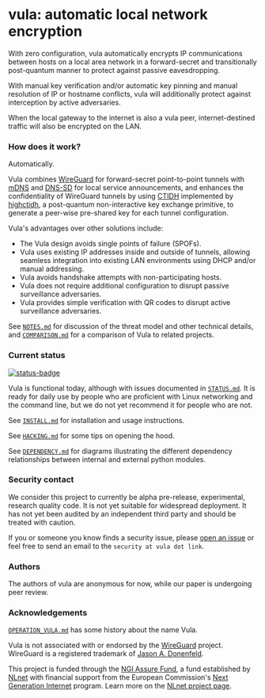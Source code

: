 # vula: automatic local network encryption

With zero configuration, vula automatically encrypts IP communications between
hosts on a local area network in a forward-secret and transitionally
post-quantum manner to protect against passive eavesdropping.

With manual key verification and/or automatic key pinning and manual resolution
of IP or hostname conflicts, vula will additionally protect against
interception by active adversaries.

When the local gateway to the internet is also a vula peer, internet-destined
traffic will also be encrypted on the LAN.

### How does it work?

Automatically.

Vula combines [WireGuard](https://www.wireguard.com/papers/wireguard.pdf) for
forward-secret point-to-point tunnels with
[mDNS](https://tools.ietf.org/html/rfc6762) and
[DNS-SD](https://tools.ietf.org/html/rfc6763) for local service announcements,
and enhances the confidentiality of WireGuard tunnels by using
[CTIDH](https://ctidh.isogeny.org/software.html) implemented by
[highctidh](https://codeberg.org/vula/highctidh), a post-quantum
non-interactive key exchange primitive, to generate a peer-wise pre-shared key
for each tunnel configuration.

Vula's advantages over other solutions include:

* The Vula design avoids single points of failure (SPOFs).
* Vula uses existing IP addresses inside and outside of tunnels, allowing
  seamless integration into existing LAN environments using DHCP and/or manual
  addressing.
* Vula avoids handshake attempts with non-participating hosts.
* Vula does not require additional configuration to disrupt passive surveillance
  adversaries.
* Vula provides simple verification with QR codes to disrupt active surveillance adversaries.

See [`NOTES.md`](https://codeberg.org/vula/vula/src/branch/main/NOTES.md) for
discussion of the threat model and other technical details, and
[`COMPARISON.md`](https://codeberg.org/vula/vula/src/branch/main/COMPARISON.md)
for a comparison of Vula to related projects.

### Current status

[![status-badge](https://ci.codeberg.org/api/badges/vula/vula/status.svg)](https://ci.codeberg.org/vula/vula)

Vula is functional today, although with issues documented in
[`STATUS.md`](https://codeberg.org/vula/vula/src/branch/main/STATUS.md). It is
ready for daily use by people who are proficient with Linux networking and the
command line, but we do not yet recommend it for people who are not.

See [`INSTALL.md`](https://codeberg.org/vula/vula/src/branch/main/INSTALL.md) for
installation and usage instructions.

See [`HACKING.md`](https://codeberg.org/vula/vula/src/branch/main/HACKING.md) for
some tips on opening the hood.

See [`DEPENDENCY.md`](DEPENDENCY.md) for diagrams illustrating the different
dependency relationships between internal and external python modules.

### Security contact

We consider this project to currently be alpha pre-release, experimental,
research quality code. It is not yet suitable for widespread deployment. It
has not yet been audited by an independent third party and should be treated
with caution.

If you or someone you know finds a security issue, please [open an
issue](https://codeberg.org/vula/vula/issues/new) or feel free to send an email
to the `security at vula dot link`.

### Authors

The authors of vula are anonymous for now, while our paper is undergoing peer
review.

### Acknowledgements

[`OPERATION_VULA.md`](https://codeberg.org/vula/vula/src/branch/main/OPERATION_VULA.md)
has some history about the name Vula.

Vula is not associated with or endorsed by the
[WireGuard](https://www.wireguard.com/) project. WireGuard is a registered
trademark of [Jason A.  Donenfeld](https://www.zx2c4.com/).

This project is funded through the [NGI Assure Fund](https://nlnet.nl/assure),
a fund established by [NLnet](https://nlnet.nl) with financial support from the
European Commission's [Next Generation Internet](https://ngi.eu) program. Learn
more on the [NLnet project page](https://nlnet.nl/project/Vula#ack).
